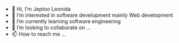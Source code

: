 - 👋 Hi, I’m Jeptoo Leonida
- 👀 I’m interested in software development mainly Web development
- 🌱 I’m currently learning software engineering 
- 💞️ I’m looking to collaborate on ...
- 📫 How to reach me ...

<!---
Jeptoo080/Jeptoo080 is a ✨ special ✨ repository because its `README.md` (this file) appears on your GitHub profile.
You can click the Preview link to take a look at your changes.
--->
